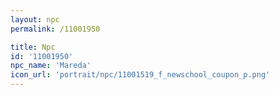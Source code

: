 ```yaml
---
layout: npc
permalink: /11001950

title: Npc
id: '11001950'
npc_name: 'Mareda'
icon_url: 'portrait/npc/11001519_f_newschool_coupon_p.png'
---
```


